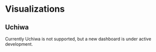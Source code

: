 # Visualizations

## Uchiwa

Currently Uchiwa is not supported, but a new dashboard is under active development.
